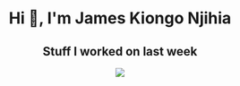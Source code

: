 <h1 align="center">Hi 👋, I'm James Kiongo Njihia</h1>


<div align="center">
<h2> Stuff I worked on last week  </h2>
<img align="center" src="https://github-readme-stats.vercel.app/api/wakatime?username=@kiongonjihia&compact=True"/>
  <br/>
  </div>
